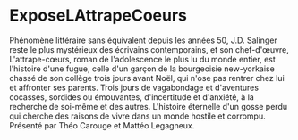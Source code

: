 # ExposeLAttrapeCoeurs
Phénomène littéraire sans équivalent depuis les années 50, J.D. Salinger reste le plus mystérieux des écrivains contemporains, et son chef-d'œuvre, L'attrape-cœurs, roman de l'adolescence le plus lu du monde entier, est l'histoire d'une fugue, celle d'un garçon de la bourgeoisie new-yorkaise chassé de son collège trois jours avant Noël, qui n'ose pas rentrer chez lui et affronter ses parents. Trois jours de vagabondage et d'aventures cocasses, sordides ou émouvantes, d'incertitude et d'anxiété, à la recherche de soi-même et des autres. L'histoire éternelle d'un gosse perdu qui cherche des raisons de vivre dans un monde hostile et corrompu.  
Présenté par Théo Carouge et Mattéo Legagneux.
